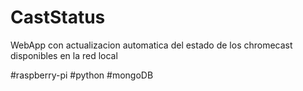 # CastStatus

WebApp con actualizacion automatica del estado de los chromecast disponibles en la red local

#raspberry-pi #python #mongoDB 

